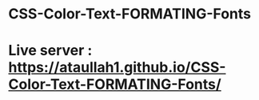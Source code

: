 # CSS-Color-Text-FORMATING-Fonts
# Live server : https://ataullah1.github.io/CSS-Color-Text-FORMATING-Fonts/
